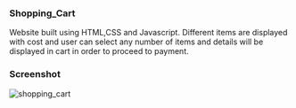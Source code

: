 ### Shopping_Cart

Website built using HTML,CSS and Javascript.
Different items are displayed with cost and user can select any number of items and details will be displayed in cart in order to proceed to payment.

### Screenshot
![sh‭opping_cart](https://user-images.githubusercontent.com/52855622/125150591-8cc79e80-e15e-11eb-97b7-66d8add36579.png)
